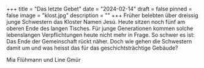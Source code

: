 +++
title = "Das letzte Gebet"
date = "2024-02-14"
draft = false
pinned = false
image = "klost.jpg"
description = ""
+++
Früher belebten über dreissig junge Schwestern das Kloster Namen Jesú. Heute sitzen noch fünf am oberen Ende des langen Tisches. Für junge Generationen kommen solche lebenslangen Verpflichtungen heute nicht mehr in Frage. So schwer es ist: Das Ende der Gemeinschaft rückt näher. Doch wie gehen die Schwestern damit um und was heisst das für das geschichtsträchtige Gebäude? 

Mia Flühmann und Line Gmür